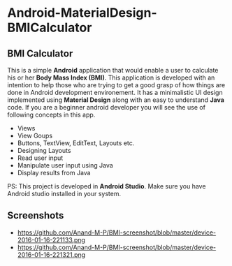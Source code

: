 # Android-MaterialDesign-BMICalculator
## BMI Calculator

This  is a simple **Android** application that would enable a user to calculate his or her **Body Mass Index (BMI)**.
This application is developed with an intention to help those who are trying to get a good grasp of how things are done
in Android development environement. It has a minimalistic UI design implemented using **Material Design** along 
with an easy to understand **Java** code. If you are a beginner android developer you will see the use of following concepts in
this app.

- Views
- View Goups
- Buttons, TextView, EditText, Layouts etc.
- Designing Layouts
- Read user input
- Manipulate user input using Java
- Display results from Java

PS: This project is developed in **Android Studio**. Make sure you have Android studio installed in your system. 

## Screenshots

- https://github.com/Anand-M-P/BMI-screenshot/blob/master/device-2016-01-16-221133.png
- https://github.com/Anand-M-P/BMI-screenshot/blob/master/device-2016-01-16-221321.png
